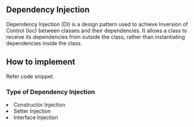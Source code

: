 ## Dependency Injection
Dependency Injection (DI) is a design pattern used to achieve Inversion of Control (Ioc) between classes and their dependencies. 
It allows a class to receive its dependencies from outside the class, rather than instantiating dependencies inside the class.

## How to implement
Refer code snippet.

### Type of Dependency Injection
<li> Constructor Injection
<li> Setter Injection
<li> Interface Injection
